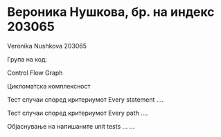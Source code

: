 # Вероника Нушкова, бр. на индекс 203065
Veronika Nushkova 203065


Група на код:


Control Flow Graph


Цикломатска комплексност


Тест случаи според критериумот Every statement
....

Тест случаи според критериумот Every path
....

Објаснување на напишаните unit tests
... ...
